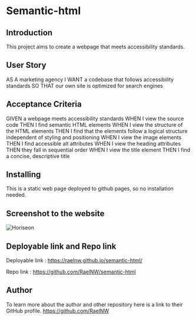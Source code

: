 # Semantic-html

## Introduction

This project aims to create a webpage that meets accessibility standards.

## User Story

AS A marketing agency
I WANT a codebase that follows accessibility standards
SO THAT our own site is optimized for search engines

## Acceptance Criteria

GIVEN a webpage meets accessibility standards
WHEN I view the source code
THEN I find semantic HTML elements
WHEN I view the structure of the HTML elements
THEN I find that the elements follow a logical structure independent of styling and positioning
WHEN I view the image elements
THEN I find accessible alt attributes
WHEN I view the heading attributes
THEN they fall in sequential order
WHEN I view the title element
THEN I find a concise, descriptive title

## Installing

This is a static web page deployed to github pages, so no installation needed.

## Screenshot to the website

![Horiseon](assets/images/website-screenshot.png)

## Deployable link and Repo link

Deployable link : https://raelnw.github.io/semantic-html/

Repo link : https://github.com/RaelNW/semantic-html

## Author

To learn more about the author and other repository here is a link to their GitHub profile. https://github.com/RaelNW
